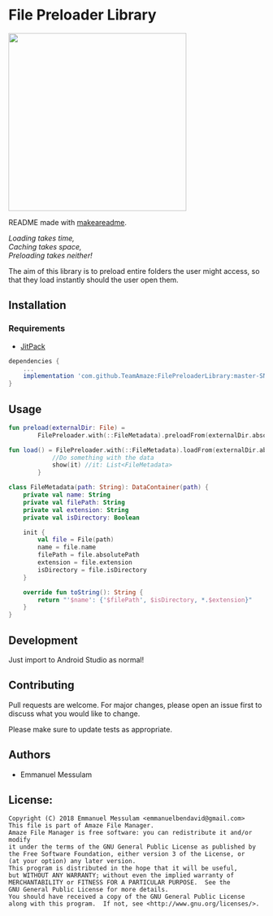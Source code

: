 # File Preloader Library
<img src="image/Logotype Secondary Vertikal/Logotype Secondary Vertical.png" data-canonical-src="image/Logotype Secondary Vertikal/Logotype Secondary Vertical.png" height="350" />

README made with [makeareadme](https://www.makeareadme.com/).

*Loading takes time,  
Caching takes space,  
Preloading takes neither!*

The aim of this library is to preload entire folders the user might access, so that they load instantly should the user open them.

## Installation

### Requirements
* [JitPack](https://jitpack.io/)

```gradle
dependencies {
    ...
    implementation 'com.github.TeamAmaze:FilePreloaderLibrary:master-SNAPSHOT' //Folder preloading
}
```

## Usage

```kotlin
fun preload(externalDir: File) =
        FilePreloader.with(::FileMetadata).preloadFrom(externalDir.absolutePath)

fun load() = FilePreloader.with(::FileMetadata).loadFrom(externalDir.absolutePath) {
            //Do something with the data
            show(it) //it: List<FileMetadata>
        }

class FileMetadata(path: String): DataContainer(path) {
    private val name: String
    private val filePath: String
    private val extension: String
    private val isDirectory: Boolean

    init {
        val file = File(path)
        name = file.name
        filePath = file.absolutePath
        extension = file.extension
        isDirectory = file.isDirectory
    }

    override fun toString(): String {
        return "'$name': {'$filePath', $isDirectory, *.$extension}"
    }
}
```

## Development

Just import to Android Studio as normal!

## Contributing
Pull requests are welcome. For major changes, please open an issue first to discuss what you would like to change.

Please make sure to update tests as appropriate.

Authors
---
- Emmanuel Messulam

License:
---
    Copyright (C) 2018 Emmanuel Messulam <emmanuelbendavid@gmail.com>
    This file is part of Amaze File Manager.
    Amaze File Manager is free software: you can redistribute it and/or modify
    it under the terms of the GNU General Public License as published by
    the Free Software Foundation, either version 3 of the License, or
    (at your option) any later version.
    This program is distributed in the hope that it will be useful,
    but WITHOUT ANY WARRANTY; without even the implied warranty of
    MERCHANTABILITY or FITNESS FOR A PARTICULAR PURPOSE.  See the
    GNU General Public License for more details.
    You should have received a copy of the GNU General Public License
    along with this program.  If not, see <http://www.gnu.org/licenses/>.
